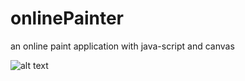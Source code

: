 # onlinePainter
an online paint application with java-script and canvas


![alt text](https://github.com/amirhosseinnazari/onlinePainter/blob/master/Capture.PNG)
